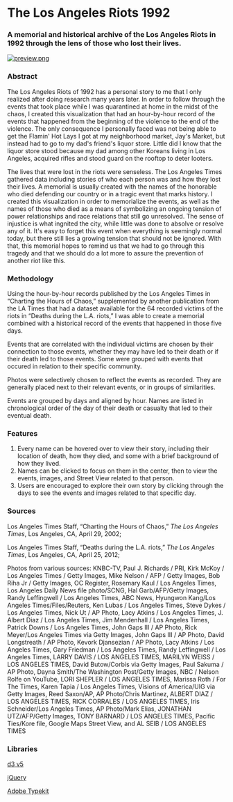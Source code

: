 # The Los Angeles Riots 1992

### A memorial and historical archive of the Los Angeles Riots in 1992 through the lens of those who lost their lives.

[![preview.png](https://github.com/benzyi/thesis/preview.png)](https://benzyi.github.io/thesis/)

### Abstract
The Los Angeles Riots of 1992 has a personal story to me that I only realized after doing research many years later. In order to follow through the events that took place while I was quarantined at home in the midst of the chaos, I created this visualization that had an hour-by-hour record of the events that happened from the beginning of the violence to the end of the violence. The only consequence I personally faced was not being able to get the Flamin' Hot Lays I got at my neighborhood market, Jay's Market, but instead had to go to my dad's friend's liquor store. Little did I know that the liquor store stood because my dad among other Koreans living in Los Angeles, acquired rifles and stood guard on the rooftop to deter looters.

The lives that were lost in the riots were senseless. The Los Angeles Times gathered data including stories of who each person was and how they lost their lives. A memorial is usually created with the names of the honorable who died defending our country or in a tragic event that marks history. I created this visualization in order to memorialize the events, as well as the names of those who died as a means of symbolizing an ongoing tension of power relationships and race relations that still go unresolved. The sense of injustice is what ingnited the city, while little was done to absolve or resolve any of it. It's easy to forget this event when everything is seemingly normal today, but there still lies a growing tension that should not be ignored. With that, this memorial hopes to remind us that we had to go through this tragedy and that we should do a lot more to assure the prevention of another riot like this.

### Methodology
Using the hour-by-hour records published by the Los Angeles Times in “Charting the Hours of Chaos,” supplemented by another publication from the LA Times that had a dataset available for the 64 recorded victims of the riots in “Deaths during the L.A. riots,” I was able to create a memorial combined with a historical record of the events that happened in those five days.

Events that are correlated with the individual victims are chosen by their connection to those events, whether they may have led to their death or if their death led to those events. Some were grouped with events that occured in relation to their specific community.

Photos were selectively chosen to reflect the events as recorded. They are generally placed next to their relevant events, or in groups of similarities.

Events are grouped by days and aligned by hour. Names are listed in chronological order of the day of their death or casualty that led to their eventual death.

### Features
1. Every name can be hovered over to view their story, including their location of death, how they died, and some with a brief background of how they lived.
2. Names can be clicked to focus on them in the center, then to view the events, images, and Street View related to that person.
3. Users are encouraged to explore their own story by clicking through the days to see the events and images related to that specific day.

### Sources
Los Angeles Times Staff, “Charting the Hours of Chaos,” *The Los Angeles Times*, Los Angeles, CA, April 29, 2002;

Los Angeles Times Staff, “Deaths during the L.A. riots,” *The Los Angeles Times*,  Los Angeles, CA, April 25, 2012;

Photos from various sources:
KNBC-TV, Paul J. Richards / PRI, Kirk McKoy / Los Angeles Times / Getty Images, Mike Nelson / AFP / Getty Images, Bob Riha Jr / Getty Images, OC Register, Rosemary Kaul / Los Angeles Times, Los Angeles Daily News file photo/SCNG, Hal Garb/AFP/Getty Images, Randy Leffingwell / Los Angeles Times, ABC News, Hyungwon Kang/Los Angeles Times/Files/Reuters, Ken Lubas / Los Angeles Times, Steve Dykes / Los Angeles Times, Nick Ut / AP Photo, Lacy Atkins / Los Angeles Times, J. Albert Diaz / Los Angeles Times, Jim Mendenhall / Los Angeles Times, Patrick Downs / Los Angeles Times, John Gaps III / AP Photo, Rick Meyer/Los Angeles Times via Getty Images, John Gaps III / AP Photo, David Longstreath / AP Photo, Kevork Djansezian / AP Photo, Lacy Atkins / Los Angeles Times, Gary Friedman / Los Angeles Times, Randy Leffingwell / Los Angeles Times, LARRY DAVIS / LOS ANGELES TIMES, MARILYN WEISS / LOS ANGELES TIMES, David Butow/Corbis via Getty Images, Paul Sakuma / AP Photo, Dayna Smith/The Washington Post/Getty Images, NBC / Nelson Rolfe on YouTube, LORI SHEPLER / LOS ANGELES TIMES, Marissa Roth / For The Times, Karen Tapia / Los Angeles Times, Visions of America/UIG via Getty Images, Reed Saxon/AP, AP Photo/Chris Martinez, ALBERT DIAZ / LOS ANGELES TIMES, RICK CORRALES / LOS ANGELES TIMES, Iris Schneider/Los Angeles Times, AP Photo/Mark Elias, JONATHAN UTZ/AFP/Getty Images, TONY BARNARD / LOS ANGELES TIMES, Pacific Ties/Kore file, Google Maps Street View, and AL SEIB / LOS ANGELES TIMES

### Libraries
[d3 v5](https://d3js.org/)

[jQuery](https://jquery.com/)

[Adobe Typekit](https://typekit.com/)